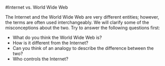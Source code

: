#Internet vs. World Wide Web

The Internet and the World Wide Web are very different entities; however, the terms are often used interchangeably. We will clarify some of the misconceptions about the two. Try to answer the following questions first:

- What do you think the World Wide Web is?
- How is it different from the Internet?
- Can you think of an analogy to describe the difference between the two?
- Who controls the Internet?
